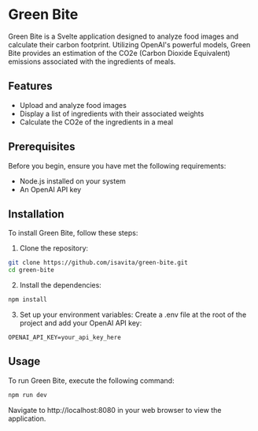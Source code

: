 # Green Bite

Green Bite is a Svelte application designed to analyze food images and calculate their carbon footprint. Utilizing OpenAI's powerful models, Green Bite provides an estimation of the CO2e (Carbon Dioxide Equivalent) emissions associated with the ingredients of meals.

## Features

- Upload and analyze food images
- Display a list of ingredients with their associated weights
- Calculate the CO2e of the ingredients in a meal

## Prerequisites

Before you begin, ensure you have met the following requirements:
- Node.js installed on your system
- An OpenAI API key

## Installation

To install Green Bite, follow these steps:

1. Clone the repository:
```bash
git clone https://github.com/isavita/green-bite.git
cd green-bite
```
2. Install the dependencies:
```bash
npm install
```
3. Set up your environment variables:
Create a .env file at the root of the project and add your OpenAI API key:
```text
OPENAI_API_KEY=your_api_key_here
```

## Usage

To run Green Bite, execute the following command:
```bash
npm run dev
```
Navigate to http://localhost:8080 in your web browser to view the application.